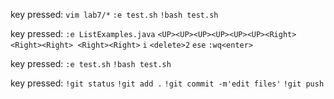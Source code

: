 key pressed: ```vim lab7/*```  ```:e test.sh``` ```!bash test.sh```



key pressed: ```:e ListExamples.java``` ```<UP><UP><UP><UP><UP><UP><Right><Right><Right> <Right><Right>``` ```i``` ```<delete>2``` ```ese``` ```:wq<enter>```

key pressed: ```:e test.sh``` ```!bash test.sh```

key pressed: ```!git status``` ```!git add .``` ```!git commit -m'edit files'``` ```!git push```
